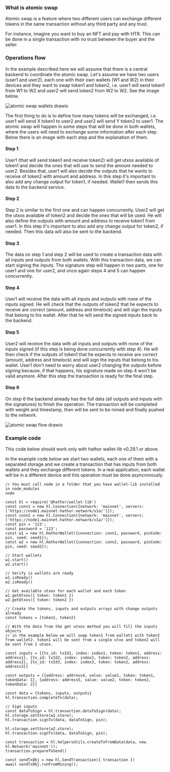 ### What is atomic swap

Atomic swap is a feature where two different users can exchange different tokens in the same transaction without any third party and any trust.

For instance, imagine you want to buy an NFT and pay with HTR. This can be done in a single transaction with no trust between the buyer and the seller.

### Operations flow

In the example described here we will assume that there is a central backend to coordinate the atomic swap. Let's assume we have two users (user1 and user2), each one with their own wallets (W1 and W2) in their devices and they want to swap token1 and token2, i.e. user1 will send token1 from W1 to W2 and user2 will send token2 from W2 to W2. See the image below.

![atomic swap wallets drawio](https://user-images.githubusercontent.com/3298774/145630746-ca4c0011-2e01-4574-8143-f3c64c214f4e.png)

The first thing to do is to define how many tokens will be exchanged, i.e. user1 will send X token1 to user2 and user2 will send Y token2 to user1. The atomic swap will happen in some steps that will be done in both wallets, where the users will need to exchange some information after each step. Below there is an image with each step and the explanation of them.

#### Step 1

User1 (that will send token1 and receive token2) will get utxos available of token1 and decide the ones that will use to send the amount needed to user2. Besides that, user1 will also decide the outputs that he wants to receive of token2 with amount and address. In this step it's important to also add any change output for token1, if needed. Wallet1 then sends this data to the backend service.

#### Step 2

Step 2 is similar to the first one and can happen concurrently. User2 will get the utxos available of token2 and decide the ones that will be used. He will also define the outputs with amount and address to receive token1 from user1. In this step it's important to also add any change output for token2, if needed. Then this data will also be sent to the backend.

#### Step 3

The data on step 1 and step 2 will be used to create a transaction data with all inputs and outputs from both wallets. With this transaction data, we can start signing the inputs. The signature step will happen in two parts, one for user1 and one for user2, and once again steps 4 and 5 can happen concurrently.

#### Step 4

User1 will receive the data with all inputs and outputs with none of the inputs signed. He will check that the outputs of token2 that he expects to receive are correct (amount, address and timelock) and will sign the inputs that belong to his wallet. After that he will send the signed inputs back to the backend.

#### Step 5

User2 will receive the data with all inputs and outputs with none of the inputs signed (if this step is being done concurrently with step 4). He will then check if the outputs of token1 that he expects to receive are correct (amount, address and timelock) and will sign the inputs that belong to his wallet. User1 don't need to worry about user2 changing the outputs before signing because, if that happens, his signature made on step 4 won't be valid anymore. After this step the transaction is ready for the final step.

#### Step 6

On step 6 the backend already has the full data (all outputs and inputs with the signatures) to finish the operation. The transaction will be completed with weight and timestamp, then will be sent to be mined and finally pushed to the network.

![atomic swap flow drawio](https://user-images.githubusercontent.com/3298774/145856624-19ebd557-f160-43d5-9267-60f55e6c4f74.png)

### Example code

This code below should work only with hathor wallet-lib v0.29.1 or above.

In the example code below we start two wallets, each one of them with a separated storage and we create a transaction that has inputs from both wallets and they exchange different tokens. In a real application, each wallet will be in a different device and this operation must be done asyncronously.

```
// You must call node in a folder that you have wallet-lib installed in node_modules
node

const hl = require('@hathor/wallet-lib')
const conn1 = new hl.Connection({network: 'mainnet', servers: ['https://node1.mainnet.hathor.network/v1a/']});
const conn2 = new hl.Connection({network: 'mainnet', servers: ['https://node1.mainnet.hathor.network/v1a/']});
const pin = '123';
const password = '123';
const w1 = new hl.HathorWallet({connection: conn1, password, pinCode: pin, seed: seed1});
const w2 = new hl.HathorWallet({connection: conn2, password, pinCode: pin, seed: seed2});

// Start wallets
w1.start()
w2.start()

// Verify is wallets are ready
w1.isReady()
w2.isReady()

// Get available utxos for each wallet and each token
w1.getUtxos({ token: token1 })
w2.getUtxos({ token: token2 })

// Create the tokens, inputs and outputs arrays with change outputs already
const tokens = [token1, token2]

// With the data from the get utxos method you will fill the inputs objects
// in the example below we will swap token1 from wallet1 with token2 from wallet2. token1 will be sent from a single utxo and token2 will be sent from 2 utxos.

const inputs = [{tx_id: txId1, index: index1, token: token1, address: address1}, {tx_id: txId2, index: index2, token: token2, address: address2}, {tx_id: txId3, index: index3, token: token2, address: address3}]

const outputs = [{address: address4, value: value1, token: token1, tokenData: 1}, {address: address5, value: value2, token: token2, tokenData: 2}]

const data = {tokens, inputs, outputs}
hl.transaction.completeTx(data);

// Sign inputs
const dataToSign = hl.transaction.dataToSign(data);
hl.storage.setStore(w1.store);
hl.transaction.signTx(data, dataToSign, pin);

hl.storage.setStore(w2.store);
hl.transaction.signTx(data, dataToSign, pin);

const transaction = hl.helpersUtils.createTxFromData(data, new hl.Network('mainnet'));
transaction.prepareToSend()

const sendTxObj = new hl.SendTransaction({ transaction })
await sendTxObj.runFromMining();
```
